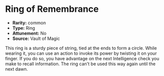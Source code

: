 
# Ring of Remembrance

* **Rarity:** common
* **Type:** Ring
* **Attunement:** No
* **Source:** Vault of Magic


This ring is a sturdy piece of string, tied at the ends to form a circle. While wearing it, you can use an action to invoke its power by twisting it on your finger. If you do so, you have advantage on the next Intelligence check you make to recall information. The ring can't be used this way again until the next dawn.
